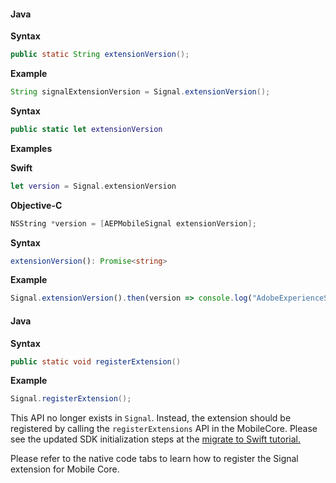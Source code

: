 <Variant platform="android" api="extension-version" repeat="5"/>

#### Java

**Syntax**

```java
public static String extensionVersion();
```

**Example**

```java
String signalExtensionVersion = Signal.extensionVersion();
```

<Variant platform="ios-aep" api="extension-version" repeat="7"/>

**Syntax**

```swift
public static let extensionVersion
```

**Examples**

**Swift**

```swift
let version = Signal.extensionVersion
```

**Objective-C**

```objectivec
NSString *version = [AEPMobileSignal extensionVersion];
```

<Variant platform="react-native" api="extension-version" repeat="4"/>

**Syntax**

```typescript
extensionVersion(): Promise<string>
```

**Example**

```typescript
Signal.extensionVersion().then(version => console.log("AdobeExperienceSDK: Signal version: " + version));
```

<!--  <Variant platform="flutter" api="extension-version" repeat="2"/>

#### Dart

```dart
String signalExtensionVersion = await FlutterACPSignal.extensionVersion;
``` -->

<Variant platform="android" api="register-extension" repeat="5"/>

#### Java

**Syntax**

```java
public static void registerExtension()
```

**Example**

```java
Signal.registerExtension();
```

<Variant platform="ios-aep" api="register-extension" repeat="1"/>

This API no longer exists in `Signal`. Instead, the extension should be registered by calling the `registerExtensions` API in the MobileCore. Please see the updated SDK initialization steps at the [migrate to Swift tutorial.](../../migrate-to-swift.md#update-sdk-initialization)

<Variant platform="react-native" api="register-extension" repeat="1"/>

Please refer to the native code tabs to learn how to register the Signal extension for Mobile Core.